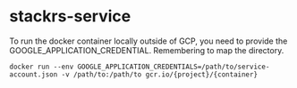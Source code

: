 # stackrs-service

To run the docker container locally outside of GCP, you need to provide the GOOGLE_APPLICATION_CREDENTIAL. Remembering to map the directory.

```
docker run --env GOOGLE_APPLICATION_CREDENTIALS=/path/to/service-account.json -v /path/to:/path/to gcr.io/{project}/{container}
```
